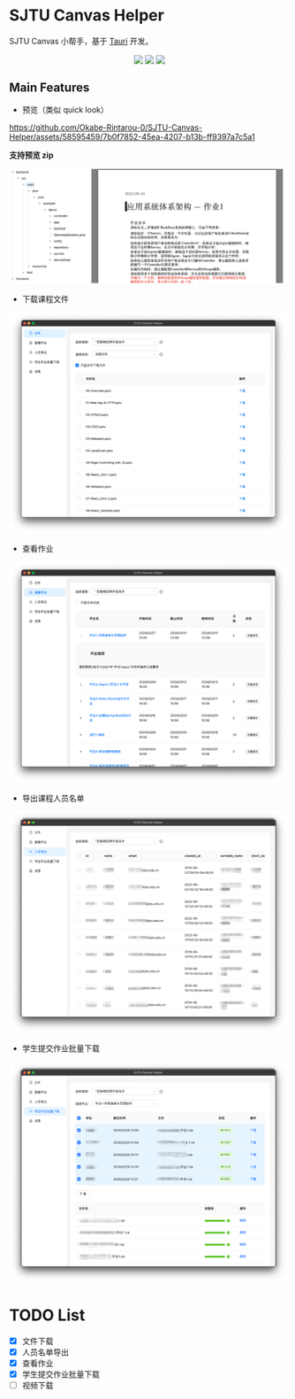 # SJTU Canvas Helper

SJTU Canvas 小帮手，基于 [Tauri](https://tauri.app/) 开发。

<div align="center">
  <img align="center" src="https://img.shields.io/badge/rust-1.75-blue" alt="">
  <img align="center" src="https://img.shields.io/github/stars/Okabe-Rintarou-0/SJTU-Canvas-Helper" /> 
  <img align="center" src="https://img.shields.io/github/v/release/Okabe-Rintarou-0/SJTU-Canvas-Helper?include_prereleases" /> 
  <img align="center" src="https://img.shields.io/github/downloads/Okabe-Rintarou-0/SJTU-Canvas-Helper/total" />
</div>

## Main Features
+ 预览（类似 quick look）

https://github.com/Okabe-Rintarou-0/SJTU-Canvas-Helper/assets/58595459/7b0f7852-45ea-4207-b13b-ff9397a7c5a1

  **支持预览 zip**

  ![](preview_zip.png)

+ 下载课程文件

![](download_course_files.png)

+ 查看作业

![](assignments.png)

+ 导出课程人员名单

![](export_users.png)

+ 学生提交作业批量下载

![](<submissions.png>)

# TODO List

+ [x] 文件下载
+ [x] 人员名单导出
+ [x] 查看作业
+ [x] 学生提交作业批量下载
+ [ ] 视频下载

